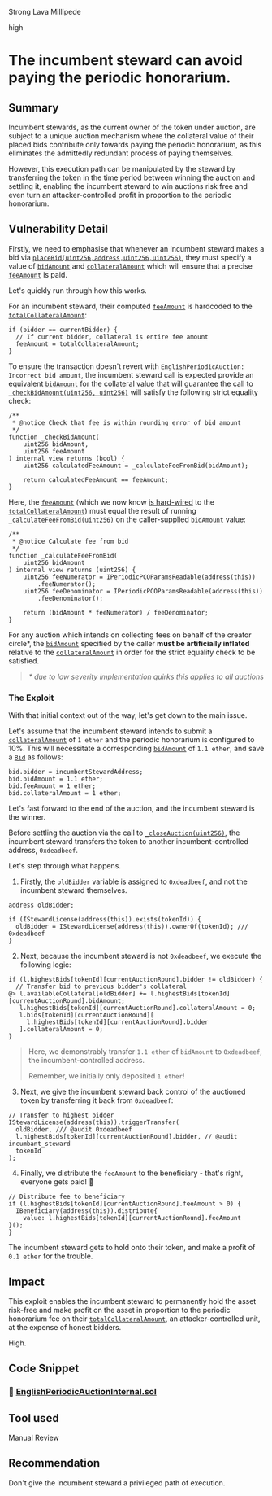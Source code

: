 Strong Lava Millipede

high

# The incumbent steward can avoid paying the periodic honorarium.

## Summary

Incumbent stewards, as the current owner of the token under auction, are subject to a unique auction mechanism where the collateral value of their placed bids contribute only towards paying the periodic honorarium, as this eliminates the admittedly redundant process of paying themselves.

However, this execution path can be manipulated by the steward by transferring the token in the time period between winning the auction and settling it, enabling the incumbent steward to win auctions risk free and even turn an attacker-controlled profit in proportion to the periodic honorarium.

## Vulnerability Detail

Firstly, we need to emphasise that whenever an incumbent steward makes a bid via [`placeBid(uint256,address,uint256,uint256)`](https://github.com/sherlock-audit/2024-02-radicalxchange/blob/459dfbfa73f74ed3422e894f6ff5fe2bbed146dd/pco-art/contracts/auction/EnglishPeriodicAuctionInternal.sol#L286C14-L291C6), they must specify a value of [`bidAmount`](https://github.com/sherlock-audit/2024-02-radicalxchange/blob/459dfbfa73f74ed3422e894f6ff5fe2bbed146dd/pco-art/contracts/auction/EnglishPeriodicAuctionInternal.sol#L289C17-L289C26) and [`collateralAmount`](https://github.com/sherlock-audit/2024-02-radicalxchange/blob/459dfbfa73f74ed3422e894f6ff5fe2bbed146dd/pco-art/contracts/auction/EnglishPeriodicAuctionInternal.sol#L290C17-L290C33) which will ensure that a precise [`feeAmount`](https://github.com/sherlock-audit/2024-02-radicalxchange/blob/459dfbfa73f74ed3422e894f6ff5fe2bbed146dd/pco-art/contracts/auction/EnglishPeriodicAuctionInternal.sol#L317C17-L317C26) is paid.

Let's quickly run through how this works.

For an incumbent steward, their computed [`feeAmount`](https://github.com/sherlock-audit/2024-02-radicalxchange/blob/459dfbfa73f74ed3422e894f6ff5fe2bbed146dd/pco-art/contracts/auction/EnglishPeriodicAuctionInternal.sol#L317C17-L317C26) is hardcoded to the [`totalCollateralAmount`](https://github.com/sherlock-audit/2024-02-radicalxchange/blob/459dfbfa73f74ed3422e894f6ff5fe2bbed146dd/pco-art/contracts/auction/EnglishPeriodicAuctionInternal.sol#L315C17-L315C38):

```solidity
if (bidder == currentBidder) {
  // If current bidder, collateral is entire fee amount
  feeAmount = totalCollateralAmount;
}
```

To ensure the transaction doesn't revert with `EnglishPeriodicAuction: Incorrect bid amount`, the incumbent steward call is expected provide an equivalent [`bidAmount`](https://github.com/sherlock-audit/2024-02-radicalxchange/blob/459dfbfa73f74ed3422e894f6ff5fe2bbed146dd/pco-art/contracts/auction/EnglishPeriodicAuctionInternal.sol#L289C17-L289C26) for the collateral value that will guarantee the call to [`_checkBidAmount(uint256, uint256)`](https://github.com/sherlock-audit/2024-02-radicalxchange/blob/459dfbfa73f74ed3422e894f6ff5fe2bbed146dd/pco-art/contracts/auction/EnglishPeriodicAuctionInternal.sol#L608C14-L611C6) will satisfy the following strict equality check:

```solidity
/**
 * @notice Check that fee is within rounding error of bid amount
 */
function _checkBidAmount(
    uint256 bidAmount,
    uint256 feeAmount
) internal view returns (bool) {
    uint256 calculatedFeeAmount = _calculateFeeFromBid(bidAmount);

    return calculatedFeeAmount == feeAmount;
}
```

Here, the [`feeAmount`](https://github.com/sherlock-audit/2024-02-radicalxchange/blob/459dfbfa73f74ed3422e894f6ff5fe2bbed146dd/pco-art/contracts/auction/EnglishPeriodicAuctionInternal.sol#L610C17-L610C26) (which we now know [is hard-wired](https://github.com/sherlock-audit/2024-02-radicalxchange/blob/459dfbfa73f74ed3422e894f6ff5fe2bbed146dd/pco-art/contracts/auction/EnglishPeriodicAuctionInternal.sol#L327C25-L327C46) to the [`totalCollateralAmount`](https://github.com/sherlock-audit/2024-02-radicalxchange/blob/459dfbfa73f74ed3422e894f6ff5fe2bbed146dd/pco-art/contracts/auction/EnglishPeriodicAuctionInternal.sol#L315C17-L315C38)) must equal the result of running [`_calculateFeeFromBid(uint256)`](https://github.com/sherlock-audit/2024-02-radicalxchange/blob/459dfbfa73f74ed3422e894f6ff5fe2bbed146dd/pco-art/contracts/auction/EnglishPeriodicAuctionInternal.sol#L594C14-L596C6) on the caller-supplied [`bidAmount`](https://github.com/sherlock-audit/2024-02-radicalxchange/blob/459dfbfa73f74ed3422e894f6ff5fe2bbed146dd/pco-art/contracts/auction/EnglishPeriodicAuctionInternal.sol#L289C17-L289C26) value:

```solidity
/**
 * @notice Calculate fee from bid
 */
function _calculateFeeFromBid(
    uint256 bidAmount
) internal view returns (uint256) {
    uint256 feeNumerator = IPeriodicPCOParamsReadable(address(this))
        .feeNumerator();
    uint256 feeDenominator = IPeriodicPCOParamsReadable(address(this))
        .feeDenominator();

    return (bidAmount * feeNumerator) / feeDenominator;
}
```

For any auction which intends on collecting fees on behalf of the creator circle*, the [`bidAmount`](https://github.com/sherlock-audit/2024-02-radicalxchange/blob/459dfbfa73f74ed3422e894f6ff5fe2bbed146dd/pco-art/contracts/auction/EnglishPeriodicAuctionInternal.sol#L289C17-L289C26) specified by the caller **must be artificially inflated** relative to the [`collateralAmount`](https://github.com/sherlock-audit/2024-02-radicalxchange/blob/459dfbfa73f74ed3422e894f6ff5fe2bbed146dd/pco-art/contracts/auction/EnglishPeriodicAuctionInternal.sol#L290C17-L290C33) in order for the strict equality check to be satisfied.

> _* due to low severity implementation quirks this applies to *all* auctions_

### The Exploit

With that initial context out of the way, let's get down to the main issue.

Let's assume that the incumbent steward intends to submit a [`collateralAmount`](https://github.com/sherlock-audit/2024-02-radicalxchange/blob/459dfbfa73f74ed3422e894f6ff5fe2bbed146dd/pco-art/contracts/auction/EnglishPeriodicAuctionInternal.sol#L290C17-L290C33) of `1 ether` and the periodic honorarium is configured to 10%. This will necessitate a corresponding [`bidAmount`](https://github.com/sherlock-audit/2024-02-radicalxchange/blob/459dfbfa73f74ed3422e894f6ff5fe2bbed146dd/pco-art/contracts/auction/EnglishPeriodicAuctionInternal.sol#L289C17-L289C26) of `1.1 ether`, and save a [`Bid`](https://github.com/sherlock-audit/2024-02-radicalxchange/blob/459dfbfa73f74ed3422e894f6ff5fe2bbed146dd/pco-art/contracts/auction/IEnglishPeriodicAuctionInternal.sol#L8C12-L8C15) as follows:

```solidity
bid.bidder = incumbentStewardAddress;
bid.bidAmount = 1.1 ether;
bid.feeAmount = 1 ether;
bid.collateralAmount = 1 ether;
```

Let's fast forward to the end of the auction, and the incumbent steward is the winner.

Before settling the auction via the call to [`_closeAuction(uint256)`](https://github.com/sherlock-audit/2024-02-radicalxchange/blob/459dfbfa73f74ed3422e894f6ff5fe2bbed146dd/pco-art/contracts/auction/EnglishPeriodicAuctionInternal.sol#L465C14-L465C44), the incumbent steward transfers the token to another incumbent-controlled address, `0xdeadbeef`.

Let's step through what happens.

1. Firstly, the `oldBidder` variable is assigned to `0xdeadbeef`, and not the incumbent steward themselves.

```solidity
address oldBidder;

if (IStewardLicense(address(this)).exists(tokenId)) {
  oldBidder = IStewardLicense(address(this)).ownerOf(tokenId); /// 0xdeadbeef
}
```

2. Next, because the incumbent steward is not `0xdeadbeef`, we execute the following logic:

```solidity
if (l.highestBids[tokenId][currentAuctionRound].bidder != oldBidder) {
  // Transfer bid to previous bidder's collateral
@> l.availableCollateral[oldBidder] += l.highestBids[tokenId][currentAuctionRound].bidAmount;
   l.highestBids[tokenId][currentAuctionRound].collateralAmount = 0;
   l.bids[tokenId][currentAuctionRound][
     l.highestBids[tokenId][currentAuctionRound].bidder
   ].collateralAmount = 0;
}
```

> Here, we demonstrably transfer `1.1 ether` of `bidAmount` to `0xdeadbeef`, the incumbent-controlled address.
>
> Remember, we initially only deposited `1 ether`!

3. Next, we give the incumbent steward back control of the auctioned token by transferring it back from `0xdeadbeef`:

```solidity
// Transfer to highest bidder
IStewardLicense(address(this)).triggerTransfer(
  oldBidder, /// @audit 0xdeadbeef
  l.highestBids[tokenId][currentAuctionRound].bidder, // @audit incumbant_steward
  tokenId
);
```

4. Finally, we distribute the `feeAmount` to the beneficiary - that's right, everyone gets paid! 🤑

```solidity
// Distribute fee to beneficiary
if (l.highestBids[tokenId][currentAuctionRound].feeAmount > 0) {
  IBeneficiary(address(this)).distribute{
    value: l.highestBids[tokenId][currentAuctionRound].feeAmount
}();
}
```

The incumbent steward gets to hold onto their token, and make a profit of `0.1 ether` for the trouble.

## Impact

This exploit enables the incumbent steward to permanently hold the asset risk-free and make profit on the asset in proportion to the periodic honorarium fee on their [`totalCollateralAmount`](https://github.com/sherlock-audit/2024-02-radicalxchange/blob/459dfbfa73f74ed3422e894f6ff5fe2bbed146dd/pco-art/contracts/auction/EnglishPeriodicAuctionInternal.sol#L315C17-L315C38), an attacker-controlled unit, at the expense of honest bidders.

High.

## Code Snippet

### 📄 [EnglishPeriodicAuctionInternal.sol](https://github.com/sherlock-audit/2024-02-radicalxchange/blob/main/pco-art/contracts/auction/IEnglishPeriodicAuctionInternal.sol)

## Tool used

Manual Review

## Recommendation

Don't give the incumbent steward a privileged path of execution.